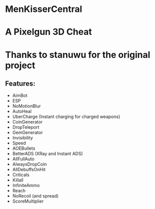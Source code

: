 # MenKisserCentral
# A Pixelgun 3D Cheat

# Thanks to stanuwu for the original project

## Features:
- AimBot
- ESP
- NoMotionBlur
- AutoHeal
- UberCharge (Instant charging for charged weapons)
- CoinGenerator
- DropTeleport
- GemGenerator
- Invisibility
- Speed
- AOEBullets
- BetterADS (XRay and Instant ADS)
- AllFullAuto
- AlwaysDropCoin
- AllDebuffsOnHit
- Criticals
- Killall
- InfiniteAmmo
- Reach
- NoRecoil (and spread)
- ScoreMultiplier

